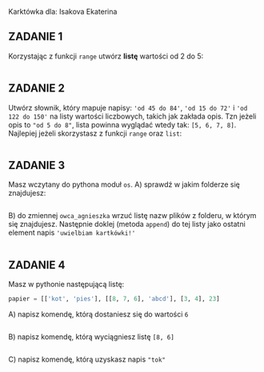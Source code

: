 ﻿Karktówka dla:
Isakova Ekaterina


## ZADANIE 1  

Korzystając z funkcji `range` utwórz **listę** wartości od 2 do 5:
```

```

## ZADANIE 2  
  
Utwórz słownik, który mapuje napisy: `'od 45 do 84'`, `'od 15 do 72'` i `'od 122 do 150'` na listy wartości liczbowych, takich jak zakłada opis. Tzn jeżeli opis to `"od 5 do 8"`, lista powinna wyglądać wtedy tak: `[5, 6, 7, 8]`. Najlepiej jeżeli skorzystasz z funkcji `range` oraz `list`:
```

```
## ZADANIE 3  

Masz wczytany do pythona moduł `os`.
A) sprawdź w jakim folderze się znajdujesz:
```

```

B) do zmiennej `owca_agnieszka` wrzuć listę nazw plików z folderu, w
którym się znajdujesz. Następnie doklej (metoda `append`) do tej listy jako ostatni element napis `'uwielbiam kartkówki!'`
```

```

## ZADANIE 4  

Masz w pythonie następującą listę:
```python
papier = [['kot', 'pies'], [[8, 7, 6], 'abcd'], [3, 4], 23]
```
A) napisz komendę, którą dostaniesz się do wartości `6`
```

```

B) napisz komendę, którą wyciągniesz listę `[8, 6]`
```

```

C) napisz komendę, którą uzyskasz napis `"tok"`
```

```


